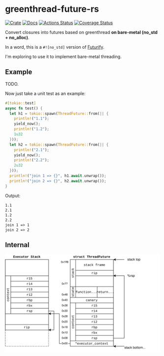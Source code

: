 # greenthread-future-rs

[![Crate](https://img.shields.io/crates/v/greenthread-future.svg)](https://crates.io/crates/greenthread-future)
[![Docs](https://docs.rs/greenthread-future/badge.svg)](https://docs.rs/greenthread-future)
[![Actions Status](https://github.com/wangrunji0408/greenthread-future-rs/workflows/CI/badge.svg)](https://github.com/wangrunji0408/greenthread-future-rs/actions)
[![Coverage Status](https://coveralls.io/repos/github/wangrunji0408/greenthread-future-rs/badge.svg?branch=master)](https://coveralls.io/github/wangrunji0408/greenthread-future-rs?branch=master)

Convert closures into futures based on greenthread **on bare-metal (no_std + no_alloc)**.

In a word, this is a `#![no_std]` version of [Futurify](https://github.com/robertohuertasm/futurify).

I'm exploring to use it to implement bare-metal threading.

## Example

TODO. 

Now just take a unit test as an example:

```rust
#[tokio::test]
async fn test() {
  let h1 = tokio::spawn(ThreadFuture::from(|| {
    println!("1.1");
    yield_now();
    println!("1.2");
    1u32
  }));
  let h2 = tokio::spawn(ThreadFuture::from(|| {
    println!("2.1");
    yield_now();
    println!("2.2");
    2u32
  }));
  println!("join 1 => {}", h1.await.unwrap());
  println!("join 2 => {}", h2.await.unwrap());
}
```

Output:

```
1.1
2.1
1.2
2.2
join 1 => 1
join 2 => 2
```

## Internal

![stack-layout](docs/stack-layout.svg)
